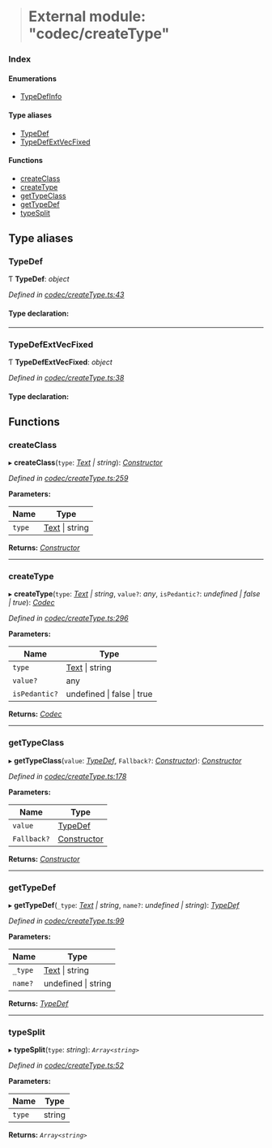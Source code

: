 > # External module: "codec/createType"

### Index

#### Enumerations

* [TypeDefInfo](../enums/_codec_createtype_.typedefinfo.md)

#### Type aliases

* [TypeDef](_codec_createtype_.md#typedef)
* [TypeDefExtVecFixed](_codec_createtype_.md#typedefextvecfixed)

#### Functions

* [createClass](_codec_createtype_.md#createclass)
* [createType](_codec_createtype_.md#createtype)
* [getTypeClass](_codec_createtype_.md#gettypeclass)
* [getTypeDef](_codec_createtype_.md#gettypedef)
* [typeSplit](_codec_createtype_.md#typesplit)

## Type aliases

###  TypeDef

Ƭ **TypeDef**: *object*

*Defined in [codec/createType.ts:43](https://github.com/polkadot-js/api/blob/5a1c79a/packages/types/src/codec/createType.ts#L43)*

#### Type declaration:

___

###  TypeDefExtVecFixed

Ƭ **TypeDefExtVecFixed**: *object*

*Defined in [codec/createType.ts:38](https://github.com/polkadot-js/api/blob/5a1c79a/packages/types/src/codec/createType.ts#L38)*

#### Type declaration:

## Functions

###  createClass

▸ **createClass**(`type`: *[Text](../classes/_primitive_text_.text.md) | string*): *[Constructor](../interfaces/_types_.constructor.md)*

*Defined in [codec/createType.ts:259](https://github.com/polkadot-js/api/blob/5a1c79a/packages/types/src/codec/createType.ts#L259)*

**Parameters:**

Name | Type |
------ | ------ |
`type` | [Text](../classes/_primitive_text_.text.md) \| string |

**Returns:** *[Constructor](../interfaces/_types_.constructor.md)*

___

###  createType

▸ **createType**(`type`: *[Text](../classes/_primitive_text_.text.md) | string*, `value?`: *any*, `isPedantic?`: *undefined | false | true*): *[Codec](../interfaces/_types_.codec.md)*

*Defined in [codec/createType.ts:296](https://github.com/polkadot-js/api/blob/5a1c79a/packages/types/src/codec/createType.ts#L296)*

**Parameters:**

Name | Type |
------ | ------ |
`type` | [Text](../classes/_primitive_text_.text.md) \| string |
`value?` | any |
`isPedantic?` | undefined \| false \| true |

**Returns:** *[Codec](../interfaces/_types_.codec.md)*

___

###  getTypeClass

▸ **getTypeClass**(`value`: *[TypeDef](_codec_createtype_.md#typedef)*, `Fallback?`: *[Constructor](../interfaces/_types_.constructor.md)*): *[Constructor](../interfaces/_types_.constructor.md)*

*Defined in [codec/createType.ts:178](https://github.com/polkadot-js/api/blob/5a1c79a/packages/types/src/codec/createType.ts#L178)*

**Parameters:**

Name | Type |
------ | ------ |
`value` | [TypeDef](_codec_createtype_.md#typedef) |
`Fallback?` | [Constructor](../interfaces/_types_.constructor.md) |

**Returns:** *[Constructor](../interfaces/_types_.constructor.md)*

___

###  getTypeDef

▸ **getTypeDef**(`_type`: *[Text](../classes/_primitive_text_.text.md) | string*, `name?`: *undefined | string*): *[TypeDef](_codec_createtype_.md#typedef)*

*Defined in [codec/createType.ts:99](https://github.com/polkadot-js/api/blob/5a1c79a/packages/types/src/codec/createType.ts#L99)*

**Parameters:**

Name | Type |
------ | ------ |
`_type` | [Text](../classes/_primitive_text_.text.md) \| string |
`name?` | undefined \| string |

**Returns:** *[TypeDef](_codec_createtype_.md#typedef)*

___

###  typeSplit

▸ **typeSplit**(`type`: *string*): *`Array<string>`*

*Defined in [codec/createType.ts:52](https://github.com/polkadot-js/api/blob/5a1c79a/packages/types/src/codec/createType.ts#L52)*

**Parameters:**

Name | Type |
------ | ------ |
`type` | string |

**Returns:** *`Array<string>`*